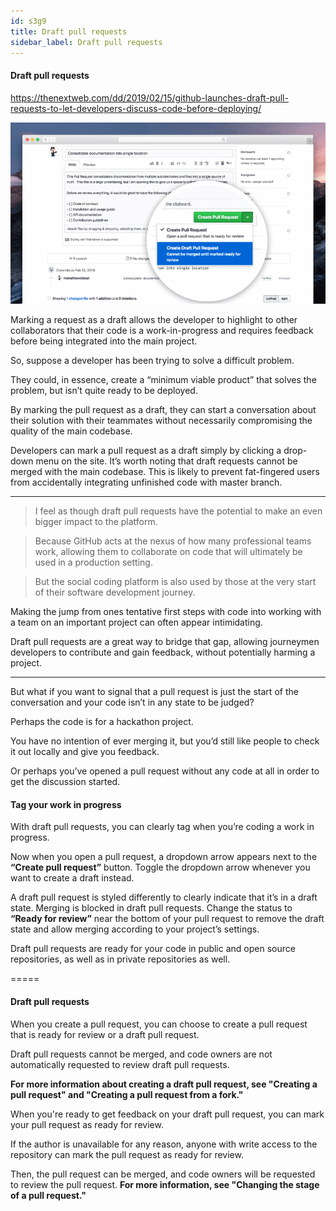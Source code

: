 ```yaml
---
id: s3g9
title: Draft pull requests
sidebar_label: Draft pull requests
---
```


#### Draft pull requests



https://thenextweb.com/dd/2019/02/15/github-launches-draft-pull-requests-to-let-developers-discuss-code-before-deploying/

![xxx](https://raw.githubusercontent.com/ChickenKyiv/awesome-git-article/master/img/PR/draft-pull-requests.png)


Marking a request as a draft allows the developer to highlight to other collaborators that their code is a work-in-progress and requires feedback before being integrated into the main project.


So, suppose a developer has been trying to solve a difficult problem.

They could, in essence, create a “minimum viable product” that solves the problem, but isn’t quite ready to be deployed.

By marking the pull request as a draft, they can start a conversation about their solution with their teammates without necessarily compromising the quality of the main codebase.


Developers can mark a pull request as a draft simply by clicking a drop-down menu on the site.
It’s worth noting that draft requests cannot be merged with the main codebase.
This is likely to prevent fat-fingered users from accidentally integrating unfinished code with master branch.




---
> I feel as though draft pull requests have the potential to make an even bigger impact to the platform.

> Because GitHub acts at the nexus of how many professional teams work, allowing them to collaborate on code that will ultimately be used in a production setting.

> But the social coding platform is also used by those at the very start of their software development journey.





Making the jump from ones tentative first steps with code into working with a team on an important project can often appear intimidating.

Draft pull requests are a great way to bridge that gap, allowing journeymen developers to contribute and gain feedback, without potentially harming a project.



---


But what if you want to signal that a pull request is just the start of the conversation and your code isn’t in any state to be judged?

Perhaps the code is for a hackathon project.

You have no intention of ever merging it, but you’d still like people to check it out locally and give you feedback.

Or perhaps you’ve opened a pull request without any code at all in order to get the discussion started.



#### Tag your work in progress

With draft pull requests, you can clearly tag when you’re coding a work in progress.

Now when you open a pull request, a dropdown arrow appears next to the **“Create pull request”** button.
Toggle the dropdown arrow whenever you want to create a draft instead.





A draft pull request is styled differently to clearly indicate that it’s in a draft state.
Merging is blocked in draft pull requests.
Change the status to **“Ready for review”** near the bottom of your pull request to remove the draft state and allow merging according to your project’s settings.






Draft pull requests are ready for your code in public and open source repositories, as well as in private repositories as well.




=====

#### Draft pull requests



When you create a pull request, you can choose to create a pull request that is ready for review or a draft pull request.

Draft pull requests cannot be merged, and code owners are not automatically requested to review draft pull requests.



**For more information about creating a draft pull request, see "Creating a pull request" and "Creating a pull request from a fork."**



When you're ready to get feedback on your draft pull request, you can mark your pull request as ready for review.

If the author is unavailable for any reason, anyone with write access to the repository can mark the pull request as ready for review.

Then, the pull request can be merged, and code owners will be requested to review the pull request.
**For more information, see "Changing the stage of a pull request."**
